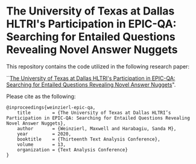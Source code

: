 # The University of Texas at Dallas HLTRI's Participation in EPIC-QA: Searching for Entailed Questions Revealing Novel Answer Nuggets

This repository contains the code utilized in the following research paper:

``[The University of Texas at Dallas HLTRI's Participation in EPIC-QA: Searching for Entailed Questions Revealing Novel Answer Nuggets](https://arxiv.org/abs/2112.13946)".

Please cite as the following:

```
@inproceedings{weinzierl-epic-qa,
	title        = {The University of Texas at Dallas HLTRI’s Participation in EPIC-QA: Searching for Entailed Questions Revealing Novel Answer Nuggets},
	author       = {Weinzierl, Maxwell and Harabagiu, Sanda M},
	year         = 2020,
	booktitle    = {Thirteenth Text Analysis Conference},
	volume       = 13,
	organization = {Text Analysis Conference}
}
```
